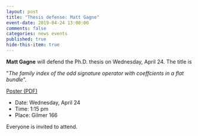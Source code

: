 ```yaml
---
layout: post
title: "Thesis defense: Matt Gagne"
event-date: 2019-04-24 13:00:00
comments: false
categories: news events
published: true
hide-this-item: true
---
```


**Matt Gagne** will defend the Ph.D. thesis on Wednesday, April 24. The title is

"_The family index of the odd signature operator with coeffcients in a flat bundle_".

<a href="{{site.url}}/img/news_events/MattGagne_DefensePoster.pdf">Poster (PDF)</a>

- Date: Wednesday, April 24
- Time: 1:15 pm 
- Place: Gilmer 166

Everyone is invited to attend.
